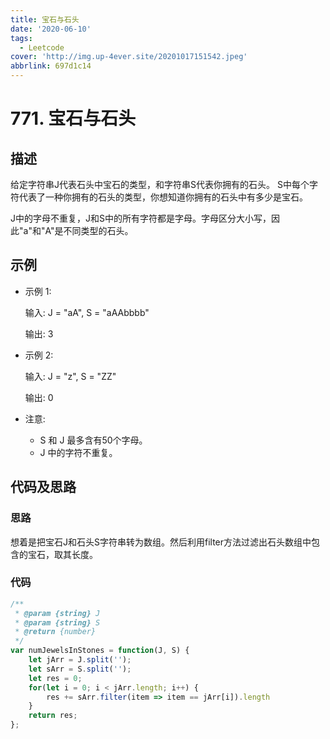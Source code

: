 ```yaml
---
title: 宝石与石头
date: '2020-06-10'
tags:
  - Leetcode
cover: 'http://img.up-4ever.site/20201017151542.jpeg'
abbrlink: 697d1c14
---
```

# 771. 宝石与石头

## 描述

给定字符串J代表石头中宝石的类型，和字符串S代表你拥有的石头。 S中每个字符代表了一种你拥有的石头的类型，你想知道你拥有的石头中有多少是宝石。

J中的字母不重复，J和S中的所有字符都是字母。字母区分大小写，因此"a"和"A"是不同类型的石头。

## 示例

- 示例 1:

    输入: J = "aA", S = "aAAbbbb"

    输出: 3

- 示例 2:

    输入: J = "z", S = "ZZ"

    输出: 0

- 注意:
    - S 和 J 最多含有50个字母。
    - J 中的字符不重复。

## 代码及思路

### 思路

想着是把宝石J和石头S字符串转为数组。然后利用filter方法过滤出石头数组中包含的宝石，取其长度。

### 代码

```javascript
/**
 * @param {string} J
 * @param {string} S
 * @return {number}
 */
var numJewelsInStones = function(J, S) {
    let jArr = J.split('');
    let sArr = S.split('');
    let res = 0;
    for(let i = 0; i < jArr.length; i++) {
        res += sArr.filter(item => item == jArr[i]).length
    }
    return res;
};
```
